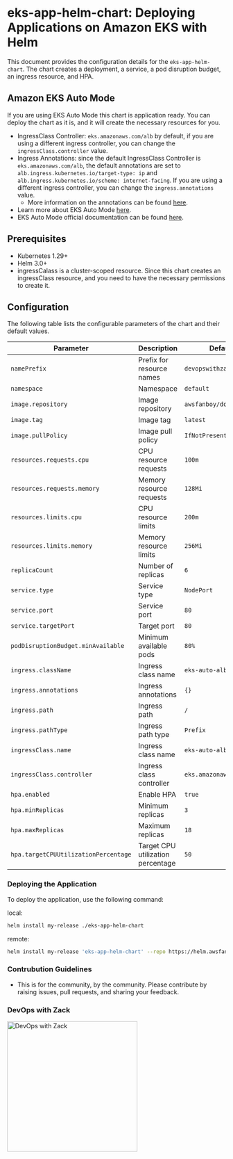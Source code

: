 # eks-app-helm-chart: Deploying Applications on Amazon EKS with Helm

This document provides the configuration details for the `eks-app-helm-chart`.
The chart creates a deployment, a service, a pod disruption budget, an ingress resource, and HPA.

## Amazon EKS Auto Mode

If you are using EKS Auto Mode this chart is application ready. You can deploy the chart as it is, and it will create the necessary resources for you.

- IngressClass Controller: `eks.amazonaws.com/alb` by default, if you are using a different ingress controller, you can change the `ingressClass.controller` value.
- Ingress Annotations: since the default IngressClass Controller is `eks.amazonaws.com/alb`, the default annotations are set to `alb.ingress.kubernetes.io/target-type: ip` and `alb.ingress.kubernetes.io/scheme: internet-facing`. If you are using a different ingress controller, you can change the `ingress.annotations` value. 
  - More information on the annotations can be found [here](https://docs.aws.amazon.com/eks/latest/userguide/auto-elb-example.html).
- Learn more about EKS Auto Mode [here](https://blog.awsfanboy.com/lets-explore-amazon-eks-auto-mode).
- EKS Auto Mode official documentation can be found [here](https://docs.aws.amazon.com/eks/latest/userguide/eks-auto-mode.html).

## Prerequisites

- Kubernetes 1.29+
- Helm 3.0+
- ingressCalass is a cluster-scoped resource. Since this chart creates an ingressClass resource, and you need to have the necessary permissions to create it.

## Configuration

The following table lists the configurable parameters of the chart and their default values.

| Parameter                         | Description                                | Default                 |
|-----------------------------------|--------------------------------------------|-------------------------|
| `namePrefix`                      | Prefix for resource names                  | `devopswithzack`        |
| `namespace`                       | Namespace                                  | `default`               |
| `image.repository`                | Image repository                           | `awsfanboy/doggo-app`   |
| `image.tag`                       | Image tag                                  | `latest`                |
| `image.pullPolicy`                | Image pull policy                          | `IfNotPresent`          |
| `resources.requests.cpu`          | CPU resource requests                      | `100m`                  |
| `resources.requests.memory`       | Memory resource requests                   | `128Mi`                 |
| `resources.limits.cpu`            | CPU resource limits                        | `200m`                  |
| `resources.limits.memory`         | Memory resource limits                     | `256Mi`                 |
| `replicaCount`                    | Number of replicas                         | `6`                     |
| `service.type`                    | Service type                               | `NodePort`              |
| `service.port`                    | Service port                               | `80`                    |
| `service.targetPort`              | Target port                                | `80`                    |
| `podDisruptionBudget.minAvailable`| Minimum available pods                     | `80%`                   |
| `ingress.className`               | Ingress class name                         | `eks-auto-alb`          |
| `ingress.annotations`             | Ingress annotations                        | `{}`                    |
| `ingress.path`                    | Ingress path                               | `/`                     |
| `ingress.pathType`                | Ingress path type                          | `Prefix`                |
| `ingressClass.name`               | Ingress class name                         | `eks-auto-alb`          |
| `ingressClass.controller`         | Ingress class controller                   | `eks.amazonaws.com/alb` |
| `hpa.enabled`                     | Enable HPA                                 | `true`                  |
| `hpa.minReplicas`                 | Minimum replicas                           | `3`                     |
| `hpa.maxReplicas`                 | Maximum replicas                           | `18`                    |
| `hpa.targetCPUUtilizationPercentage`| Target CPU utilization percentage         | `50`                    |

### Deploying the Application

To deploy the application, use the following command:

local:
```sh
helm install my-release ./eks-app-helm-chart
```

remote:
```sh
helm install my-release 'eks-app-helm-chart' --repo https://helm.awsfanboy.com/
```

### Contrubution Guidelines
- This is for the community, by the community. Please contribute by raising issues, pull requests, and sharing your feedback.

### DevOps with Zack

<a href="https://awsfanboy.com/">
  <img src="https://awsfanboy.com/assets/devops_with_zack.jpg" alt="DevOps with Zack" width="300"/>
</a>
